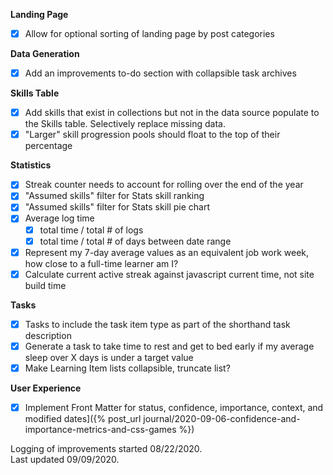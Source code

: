 **Landing Page**
- [x] Allow for optional sorting of landing page by post categories

**Data Generation**
- [x] Add an improvements to-do section with collapsible task archives

**Skills Table**
- [x] Add skills that exist in collections but not in the data source populate to the Skills table. Selectively replace missing data.
- [x] "Larger" skill progression pools should float to the top of their percentage

**Statistics**
- [x] Streak counter needs to account for rolling over the end of the year
- [x] "Assumed skills" filter for Stats skill ranking
- [x] "Assumed skills" filter for Stats skill pie chart
- [x] Average log time
  - [x] total time / total # of logs
  - [x] total time / total # of days between date range
- [x] Represent my 7-day average values as an equivalent job work week, how close to a full-time learner am I?
- [x] Calculate current active streak against javascript current time, not site build time

**Tasks**
- [x] Tasks to include the task item type as part of the shorthand task description
- [x] Generate a task to take time to rest and get to bed early if my average sleep over X days is under a target value
- [x] Make Learning Item lists collapsible, truncate list?

**User Experience**
- [x] Implement Front Matter for status, confidence, importance, context, and modified dates]({% post_url journal/2020-09-06-confidence-and-importance-metrics-and-css-games %})

Logging of improvements started 08/22/2020.  
Last updated 09/09/2020.